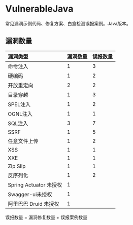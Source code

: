 # VulnerableJava

常见漏洞示例代码、修复方案、白盒检测误报案例。Java版本。

## 漏洞数量

| 漏洞类型 | 漏洞数量 | 误报数量 |
| :------ | :------ | :------- |
| 命令注入 | 1 | 3 |
| 硬编码   | 1 | 2 |
| 开放重定向 | 2 | 2 |
| 目录穿越 | 1 | 3 |
| SPEL注入 | 1 | 2 |
| OGNL注入 | 1 | 1 |
| SQL注入 | 3 | 7 |
| SSRF | 1 | 5 |
| 任意文件上传 | 1 | 2 |
| XSS | 1 | 1 |
| XXE | 1 | 1 |
| Zip Slip | 1 | 1 |
| 反序列化 | 1 | 2 |
| Spring Actuator 未授权 | 1 | |
| Swagger-ui未授权 | 1 | |
| 阿里巴巴 Druid 未授权 | 1 | |

误报数量 = 漏洞修复数量 + 误报案例数量